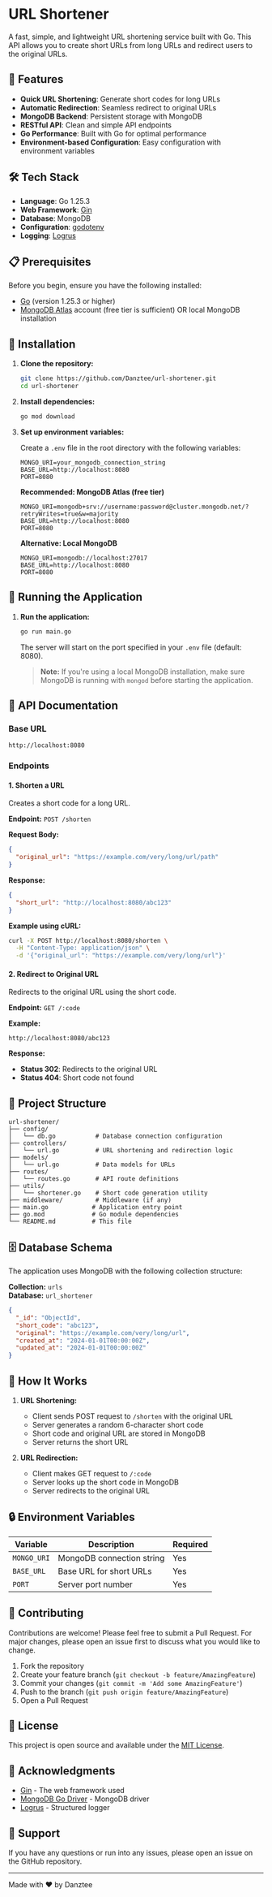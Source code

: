 # URL Shortener

A fast, simple, and lightweight URL shortening service built with Go. This API allows you to create short URLs from long URLs and redirect users to the original URLs.

## 🚀 Features

- **Quick URL Shortening**: Generate short codes for long URLs
- **Automatic Redirection**: Seamless redirect to original URLs
- **MongoDB Backend**: Persistent storage with MongoDB
- **RESTful API**: Clean and simple API endpoints
- **Go Performance**: Built with Go for optimal performance
- **Environment-based Configuration**: Easy configuration with environment variables

## 🛠️ Tech Stack

- **Language**: Go 1.25.3
- **Web Framework**: [Gin](https://github.com/gin-gonic/gin)
- **Database**: MongoDB
- **Configuration**: [godotenv](https://github.com/joho/godotenv)
- **Logging**: [Logrus](https://github.com/sirupsen/logrus)

## 📋 Prerequisites

Before you begin, ensure you have the following installed:

- [Go](https://golang.org/doc/install) (version 1.25.3 or higher)
- [MongoDB Atlas](https://www.mongodb.com/atlas) account (free tier is sufficient) OR local MongoDB installation

## 🔧 Installation

1. **Clone the repository:**

   ```bash
   git clone https://github.com/Danztee/url-shortener.git
   cd url-shortener
   ```

2. **Install dependencies:**

   ```bash
   go mod download
   ```

3. **Set up environment variables:**

   Create a `.env` file in the root directory with the following variables:

   ```env
   MONGO_URI=your_mongodb_connection_string
   BASE_URL=http://localhost:8080
   PORT=8080
   ```

   **Recommended: MongoDB Atlas (free tier)**

   ```env
   MONGO_URI=mongodb+srv://username:password@cluster.mongodb.net/?retryWrites=true&w=majority
   BASE_URL=http://localhost:8080
   PORT=8080
   ```

   **Alternative: Local MongoDB**

   ```env
   MONGO_URI=mongodb://localhost:27017
   BASE_URL=http://localhost:8080
   PORT=8080
   ```

## 🚦 Running the Application

1. **Run the application:**

   ```bash
   go run main.go
   ```

   The server will start on the port specified in your `.env` file (default: 8080).

   > **Note:** If you're using a local MongoDB installation, make sure MongoDB is running with `mongod` before starting the application.

## 📡 API Documentation

### Base URL

```
http://localhost:8080
```

### Endpoints

#### 1. Shorten a URL

Creates a short code for a long URL.

**Endpoint:** `POST /shorten`

**Request Body:**

```json
{
  "original_url": "https://example.com/very/long/url/path"
}
```

**Response:**

```json
{
  "short_url": "http://localhost:8080/abc123"
}
```

**Example using cURL:**

```bash
curl -X POST http://localhost:8080/shorten \
  -H "Content-Type: application/json" \
  -d '{"original_url": "https://example.com/very/long/url"}'
```

#### 2. Redirect to Original URL

Redirects to the original URL using the short code.

**Endpoint:** `GET /:code`

**Example:**

```
http://localhost:8080/abc123
```

**Response:**

- **Status 302**: Redirects to the original URL
- **Status 404**: Short code not found

## 📁 Project Structure

```
url-shortener/
├── config/
│   └── db.go           # Database connection configuration
├── controllers/
│   └── url.go          # URL shortening and redirection logic
├── models/
│   └── url.go          # Data models for URLs
├── routes/
│   └── routes.go       # API route definitions
├── utils/
│   └── shortener.go    # Short code generation utility
├── middleware/         # Middleware (if any)
├── main.go            # Application entry point
├── go.mod             # Go module dependencies
└── README.md          # This file
```

## 🗄️ Database Schema

The application uses MongoDB with the following collection structure:

**Collection:** `urls`  
**Database:** `url_shortener`

```json
{
  "_id": "ObjectId",
  "short_code": "abc123",
  "original": "https://example.com/very/long/url",
  "created_at": "2024-01-01T00:00:00Z",
  "updated_at": "2024-01-01T00:00:00Z"
}
```

## 🎯 How It Works

1. **URL Shortening:**

   - Client sends POST request to `/shorten` with the original URL
   - Server generates a random 6-character short code
   - Short code and original URL are stored in MongoDB
   - Server returns the short URL

2. **URL Redirection:**
   - Client makes GET request to `/:code`
   - Server looks up the short code in MongoDB
   - Server redirects to the original URL

## 🔒 Environment Variables

| Variable    | Description               | Required |
| ----------- | ------------------------- | -------- |
| `MONGO_URI` | MongoDB connection string | Yes      |
| `BASE_URL`  | Base URL for short URLs   | Yes      |
| `PORT`      | Server port number        | Yes      |

## 🤝 Contributing

Contributions are welcome! Please feel free to submit a Pull Request. For major changes, please open an issue first to discuss what you would like to change.

1. Fork the repository
2. Create your feature branch (`git checkout -b feature/AmazingFeature`)
3. Commit your changes (`git commit -m 'Add some AmazingFeature'`)
4. Push to the branch (`git push origin feature/AmazingFeature`)
5. Open a Pull Request

## 📝 License

This project is open source and available under the [MIT License](LICENSE).

## 🙏 Acknowledgments

- [Gin](https://github.com/gin-gonic/gin) - The web framework used
- [MongoDB Go Driver](https://github.com/mongodb/mongo-go-driver) - MongoDB driver
- [Logrus](https://github.com/sirupsen/logrus) - Structured logger

## 📧 Support

If you have any questions or run into any issues, please open an issue on the GitHub repository.

---

Made with ❤️ by Danztee
